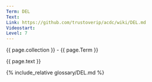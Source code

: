 ```yaml
---
Term: DEL
Text: 
Link: https://github.com/trustoverip/acdc/wiki/DEL.md
Videostart: 
Level: 7
---
```


{{ page.collection }} - {{ page.Term }}

   {{ page.text }}

{% include_relative glossary/DEL.md %}
